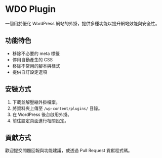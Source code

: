 # WDO Plugin

一個用於優化 WordPress 網站的外掛，提供多種功能以提升網站效能與安全性。

## 功能特色

- 移除不必要的 meta 標籤
- 停用自動產生的 CSS
- 移除不常用的腳本與樣式
- 提供自訂設定選項

## 安裝方式

1. 下載並解壓縮外掛檔案。
2. 將資料夾上傳至 `/wp-content/plugins/` 目錄。
3. 在 WordPress 後台啟用外掛。
4. 前往設定頁面進行相關設定。

## 貢獻方式

歡迎提交問題回報與功能建議，或透過 Pull Request 貢獻程式碼。